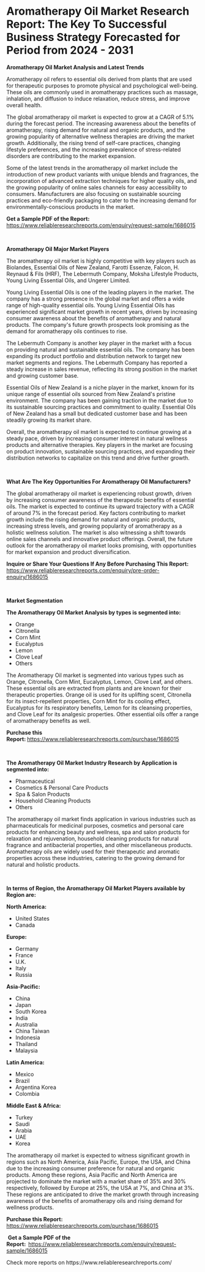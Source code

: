 <p><h1>Aromatherapy Oil Market Research Report: The Key To Successful Business Strategy Forecasted for Period from 2024 - 2031</h1></p><p><strong>Aromatherapy Oil Market Analysis and Latest Trends</strong></p>
<p><p>Aromatherapy oil refers to essential oils derived from plants that are used for therapeutic purposes to promote physical and psychological well-being. These oils are commonly used in aromatherapy practices such as massage, inhalation, and diffusion to induce relaxation, reduce stress, and improve overall health.</p><p>The global aromatherapy oil market is expected to grow at a CAGR of 5.1% during the forecast period. The increasing awareness about the benefits of aromatherapy, rising demand for natural and organic products, and the growing popularity of alternative wellness therapies are driving the market growth. Additionally, the rising trend of self-care practices, changing lifestyle preferences, and the increasing prevalence of stress-related disorders are contributing to the market expansion.</p><p>Some of the latest trends in the aromatherapy oil market include the introduction of new product variants with unique blends and fragrances, the incorporation of advanced extraction techniques for higher quality oils, and the growing popularity of online sales channels for easy accessibility to consumers. Manufacturers are also focusing on sustainable sourcing practices and eco-friendly packaging to cater to the increasing demand for environmentally-conscious products in the market.</p></p>
<p><strong>Get a Sample PDF of the Report:&nbsp;</strong> <a href="https://www.reliableresearchreports.com/enquiry/request-sample/1686015">https://www.reliableresearchreports.com/enquiry/request-sample/1686015</a></p>
<p>&nbsp;</p>
<p><strong>Aromatherapy Oil Major Market Players</strong></p>
<p><p>The aromatherapy oil market is highly competitive with key players such as Biolandes, Essential Oils of New Zealand, Farotti Essenze, Falcon, H. Reynaud & Fils (HRF), The Lebermuth Company, Moksha Lifestyle Products, Young Living Essential Oils, and Ungerer Limited.</p><p>Young Living Essential Oils is one of the leading players in the market. The company has a strong presence in the global market and offers a wide range of high-quality essential oils. Young Living Essential Oils has experienced significant market growth in recent years, driven by increasing consumer awareness about the benefits of aromatherapy and natural products. The company's future growth prospects look promising as the demand for aromatherapy oils continues to rise.</p><p>The Lebermuth Company is another key player in the market with a focus on providing natural and sustainable essential oils. The company has been expanding its product portfolio and distribution network to target new market segments and regions. The Lebermuth Company has reported a steady increase in sales revenue, reflecting its strong position in the market and growing customer base.</p><p>Essential Oils of New Zealand is a niche player in the market, known for its unique range of essential oils sourced from New Zealand's pristine environment. The company has been gaining traction in the market due to its sustainable sourcing practices and commitment to quality. Essential Oils of New Zealand has a small but dedicated customer base and has been steadily growing its market share.</p><p>Overall, the aromatherapy oil market is expected to continue growing at a steady pace, driven by increasing consumer interest in natural wellness products and alternative therapies. Key players in the market are focusing on product innovation, sustainable sourcing practices, and expanding their distribution networks to capitalize on this trend and drive further growth.</p></p>
<p>&nbsp;</p>
<p><strong>What Are The Key Opportunities For Aromatherapy Oil Manufacturers?</strong></p>
<p><p>The global aromatherapy oil market is experiencing robust growth, driven by increasing consumer awareness of the therapeutic benefits of essential oils. The market is expected to continue its upward trajectory with a CAGR of around 7% in the forecast period. Key factors contributing to market growth include the rising demand for natural and organic products, increasing stress levels, and growing popularity of aromatherapy as a holistic wellness solution. The market is also witnessing a shift towards online sales channels and innovative product offerings. Overall, the future outlook for the aromatherapy oil market looks promising, with opportunities for market expansion and product diversification.</p></p>
<p><strong>Inquire or Share Your Questions If Any Before Purchasing This Report:</strong> <a href="https://www.reliableresearchreports.com/enquiry/pre-order-enquiry/1686015">https://www.reliableresearchreports.com/enquiry/pre-order-enquiry/1686015</a></p>
<p>&nbsp;</p>
<p><strong>Market Segmentation</strong></p>
<p><strong>The Aromatherapy Oil Market Analysis by types is segmented into:</strong></p>
<p><ul><li>Orange</li><li>Citronella</li><li>Corn Mint</li><li>Eucalyptus</li><li>Lemon</li><li>Clove Leaf</li><li>Others</li></ul></p>
<p><p>The Aromatherapy Oil market is segmented into various types such as Orange, Citronella, Corn Mint, Eucalyptus, Lemon, Clove Leaf, and others. These essential oils are extracted from plants and are known for their therapeutic properties. Orange oil is used for its uplifting scent, Citronella for its insect-repellent properties, Corn Mint for its cooling effect, Eucalyptus for its respiratory benefits, Lemon for its cleansing properties, and Clove Leaf for its analgesic properties. Other essential oils offer a range of aromatherapy benefits as well.</p></p>
<p><strong>Purchase this Report:&nbsp;</strong><a href="https://www.reliableresearchreports.com/purchase/1686015">https://www.reliableresearchreports.com/purchase/1686015</a></p>
<p>&nbsp;</p>
<p><strong>The Aromatherapy Oil Market Industry Research by Application is segmented into:</strong></p>
<p><ul><li>Pharmaceutical</li><li>Cosmetics & Personal Care Products</li><li>Spa & Salon Products</li><li>Household Cleaning Products</li><li>Others</li></ul></p>
<p><p>The aromatherapy oil market finds application in various industries such as pharmaceuticals for medicinal purposes, cosmetics and personal care products for enhancing beauty and wellness, spa and salon products for relaxation and rejuvenation, household cleaning products for natural fragrance and antibacterial properties, and other miscellaneous products. Aromatherapy oils are widely used for their therapeutic and aromatic properties across these industries, catering to the growing demand for natural and holistic products.</p></p>
<p>&nbsp;</p>
<p><strong>In terms of Region, the Aromatherapy Oil Market Players available by Region are:</strong></p>
<p>
    <p> <strong> North America: </strong>
        <ul>
            <li>United States</li>
            <li>Canada</li>
        </ul>
        </p> 
    <p> <strong> Europe: </strong>
        <ul>
            <li>Germany</li>
            <li>France</li>
            <li>U.K.</li>
            <li>Italy</li>
            <li>Russia</li>
        </ul>
        </p> 
    <p> <strong> Asia-Pacific: </strong>
        <ul>
            <li>China</li>
            <li>Japan</li>
            <li>South Korea</li>
            <li>India</li>
            <li>Australia</li>
            <li>China Taiwan</li>
            <li>Indonesia</li>
            <li>Thailand</li>
            <li>Malaysia</li>
        </ul>
        </p> 
    <p> <strong> Latin America: </strong>
        <ul>
            <li>Mexico</li>
            <li>Brazil</li>
            <li>Argentina Korea</li>
            <li>Colombia</li>
        </ul>
        </p> 
    <p> <strong> Middle East & Africa: </strong>
        <ul>
            <li>Turkey</li>
            <li>Saudi</li>
            <li>Arabia</li>
            <li>UAE</li>
            <li>Korea</li>
        </ul>
    </p>
    </p>
<p><p>The aromatherapy oil market is expected to witness significant growth in regions such as North America, Asia Pacific, Europe, the USA, and China due to the increasing consumer preference for natural and organic products. Among these regions, Asia Pacific and North America are projected to dominate the market with a market share of 35% and 30% respectively, followed by Europe at 25%, the USA at 7%, and China at 3%. These regions are anticipated to drive the market growth through increasing awareness of the benefits of aromatherapy oils and rising demand for wellness products.</p></p>
<p><strong>Purchase this Report: </strong><a href="https://www.reliableresearchreports.com/purchase/1686015">https://www.reliableresearchreports.com/purchase/1686015</a></p>
<p>&nbsp;<strong>Get a Sample PDF of the Report:&nbsp;&nbsp;</strong><a href="https://www.reliableresearchreports.com/enquiry/request-sample/1686015">https://www.reliableresearchreports.com/enquiry/request-sample/1686015</a></p>
<p><strong></strong></p>
<p>Check more reports on https://www.reliableresearchreports.com/</p>